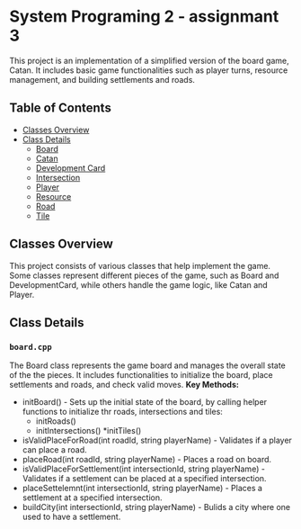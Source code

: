 

# System Programing 2 - assignmant 3

This project is an implementation of a simplified version of the board game, Catan. It includes basic game functionalities such as player turns, resource management, and building settlements and roads.

## Table of Contents
- [Classes Overview](#classes-overview)
- [Class Details](#class-details)
    - [Board](#board)
    - [Catan](#catan)
    - [Development Card](#development-card)
    - [Intersection](#intesection)
    - [Player](#player)
    - [Resource](#resource)
    - [Road](#road)
    - [Tile](#tile)


## Classes Overview
This project consists of various classes that help implement the game. Some classes represent different pieces of the game, such as Board and DevelopmentCard, while others handle the game logic, like Catan and Player.

## Class Details
### `board.cpp`
The Board class represents the game board and manages the overall state of the the pieces. It includes functionalities to initialize the board, place settlements and roads, and check valid moves.
**Key Methods:**
* initBoard() - Sets up the initial state of the board, by calling helper functions to initialize thr roads, intersections and tiles:
    * initRoads()
    * initIntersections()
    *initTiles()
* isValidPlaceForRoad(int roadId, string playerName) - Validates if a player can place a road.
* placeRoad(int roadId, string playerName) - Places a  road on board.
* isValidPlaceForSettlement(int intersectionId, string playerName) - Validates if a settlement can be placed at a specified intersection.
* placeSettelemnt(int intersectionId, string playerName) - Places a settlement at a specified intersection.
* buildCity(int intersectionId, string playerName) - Bulids a city where one used to have a settlement.
